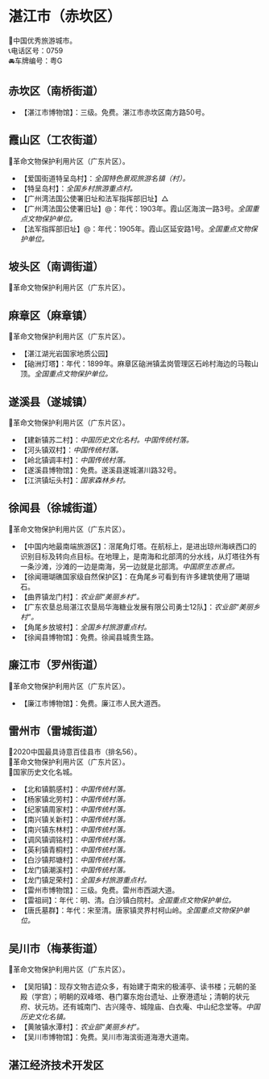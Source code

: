 # 湛江市（赤坎区）  
🏅中国优秀旅游城市。   
📞电话区号：0759  
🚘车牌编号：粤G  

## 赤坎区（南桥街道）  
* 【湛江市博物馆】：三级。免费。湛江市赤坎区南方路50号。   

## 霞山区（工农街道）  
🚩革命文物保护利用片区（广东片区）。   
* 【爱国街道特呈岛村】：*全国特色景观旅游名镇（村）。*  
* 【特呈岛村】：*全国乡村旅游重点村。*  
* 【广州湾法国公使署旧址和法军指挥部旧址】△ 
* 【广州湾法国公使署旧址】@：年代：1903年。霞山区海滨一路3号。*全国重点文物保护单位。*    
* 【法军指挥部旧址】@：年代：1905年。霞山区延安路1号。*全国重点文物保护单位。*   

## 坡头区（南调街道）  
🚩革命文物保护利用片区（广东片区）。   
  
## 麻章区（麻章镇）  
🚩革命文物保护利用片区（广东片区）。   
* 【湛江湖光岩国家地质公园】  
* 【硇洲灯塔】：年代：1899年。麻章区硇洲镇孟岗管理区石岭村海边的马鞍山顶。*全国重点文物保护单位。*   

## 遂溪县（遂城镇）  
🚩革命文物保护利用片区（广东片区）。   
* 【建新镇苏二村】：*中国历史文化名村。中国传统村落。*  
* 【河头镇双村】：*中国传统村落。*  
* 【岭北镇调丰村】：*中国传统村落。*  
* 【遂溪县博物馆】：免费。遂溪县遂城湛川路32号。   
* 【江洪镇坛头村】：*国家森林乡村。*    
  
## 徐闻县（徐城街道）  
🚩革命文物保护利用片区（广东片区）。   
* 【中国内地最南端旅游区】：滘尾角灯塔。在航标上，是进出琼州海峡西口的识别目标及转向点目标。在地理上，是南海和北部湾的分水线，从灯塔往外有一条沙滩，沙滩的一边是南海，另一边就是北部湾。*中国原生态景点。*  
* 【徐闻珊瑚礁国家级自然保护区】：在角尾乡可看到有许多建筑使用了珊瑚石。   
* 【曲界镇龙门村】：*农业部“美丽乡村”。*  
* 【广东农垦总局湛江农垦局华海糖业发展有限公司勇士12队】：*农业部“美丽乡村”。*  
* 【角尾乡放坡村】：*全国乡村旅游重点村。*  
* 【徐闻县博物馆】：免费。徐闻县城贵生路。   
  
## 廉江市（罗州街道）  
🚩革命文物保护利用片区（广东片区）。   
* 【廉江市博物馆】：免费。廉江市人民大道西。   

## 雷州市（雷城街道）  
🏅2020中国最具诗意百佳县市（排名56）。   
🚩革命文物保护利用片区（广东片区）。   
🚩国家历史文化名城。   
* 【北和镇鹅感村】：*中国传统村落。*  
* 【杨家镇北劳村】：*中国传统村落。*  
* 【纪家镇周家村】：*中国传统村落。*  
* 【南兴镇关新村】：*中国传统村落。*  
* 【南兴镇东林村】：*中国传统村落。*  
* 【调风镇调铭村】：*中国传统村落。*  
* 【英利镇青桐村】：*中国传统村落。*  
* 【白沙镇邦塘村】：*中国传统村落。*  
* 【龙门镇潮溪村】：*中国传统村落。*  
* 【龙门镇足荣村】：*全国乡村旅游重点村。*  
* 【雷州市博物馆】：三级。免费。雷州市西湖大道。   
* 【雷祖祠】：年代：明、清。白沙镇白院村。*全国重点文物保护单位。*    
* 【唐氏墓群】：年代：宋至清。唐家镇灵界村柯山岭。*全国重点文物保护单位。*    
  
## 吴川市（梅菉街道）  
🚩革命文物保护利用片区（广东片区）。   
* 【吴阳镇】：现存文物古迹众多，有始建于南宋的极浦亭、读书楼；元朝的圣殿（学宫）；明朝的双峰塔、巷门寨东炮台遗址、止寮港遗址；清朝的状元府、状元坊。还有城南门、古兴隆寺、城隍庙、白衣庵、中山纪念堂等。*中国历史文化名镇。*  
* 【黄陂镇水潭村】：*农业部“美丽乡村”。*  
* 【吴川市博物馆】：免费。吴川市海滨街道海港大道南。   

## 湛江经济技术开发区 